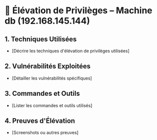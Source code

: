 # 🚀 Élévation de Privilèges – Machine db (192.168.145.144)

## 1. Techniques Utilisées
- [Décrire les techniques d'élévation de privilèges utilisées]

## 2. Vulnérabilités Exploitées
- [Détailler les vulnérabilités spécifiques]

## 3. Commandes et Outils
- [Lister les commandes et outils utilisés]

## 4. Preuves d'Élévation
- [Screenshots ou autres preuves]
